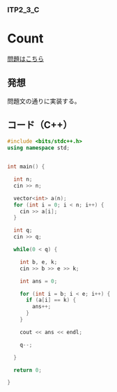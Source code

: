 ### ITP2_3_C

# Count

  [問題はこちら](https://onlinejudge.u-aizu.ac.jp/courses/lesson/8/ITP2/3/ITP2_3_C)


## 発想

  問題文の通りに実装する。


## コード（C++）

```cpp
#include <bits/stdc++.h>
using namespace std;


int main() {

  int n;
  cin >> n;

  vector<int> a(n);
  for (int i = 0; i < n; i++) {
    cin >> a[i];
  }

  int q;
  cin >> q;

  while(0 < q) {

    int b, e, k;
    cin >> b >> e >> k;

    int ans = 0;

    for (int i = b; i < e; i++) {
      if (a[i] == k) {
        ans++;
      }
    }

    cout << ans << endl;

    q--;

  }

  return 0;

}
```
